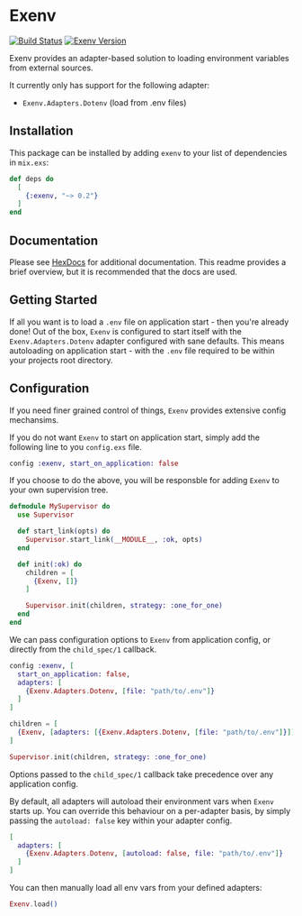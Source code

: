 # Exenv

[![Build Status](https://travis-ci.org/nsweeting/exenv.svg?branch=master)](https://travis-ci.org/nsweeting/exenv)
[![Exenv Version](https://img.shields.io/hexpm/v/exenv.svg)](https://hex.pm/packages/exenv)


Exenv provides an adapter-based solution to loading environment variables from
external sources.

It currently only has support for the following adapter:

* `Exenv.Adapters.Dotenv` (load from .env files)

## Installation

This package can be installed by adding `exenv` to your list of dependencies in `mix.exs`:

```elixir
def deps do
  [
    {:exenv, "~> 0.2"}
  ]
end
```

## Documentation

Please see [HexDocs](https://hexdocs.pm/exenv/Exenv.html#content) for additional
documentation. This readme provides a brief overview, but it is recommended that
the docs are used.

## Getting Started

If all you want is to load a `.env` file on application start - then you're already
done! Out of the box, `Exenv` is configured to start itself with the `Exenv.Adapters.Dotenv`
adapter configured with sane defaults. This means autoloading on application start - with
the `.env` file required to be within your projects root directory.

## Configuration

If you need finer grained control of things, `Exenv` provides extensive config mechansims.

If you do not want `Exenv` to start on application start, simply add the following line to
you `config.exs` file.

```elixir
config :exenv, start_on_application: false
```

If you choose to do the above, you will be responsble for adding `Exenv` to your own
supervision tree.

```elixir
defmodule MySupervisor do
  use Supervisor

  def start_link(opts) do
    Supervisor.start_link(__MODULE__, :ok, opts)
  end

  def init(:ok) do
    children = [
      {Exenv, []}
    ]

    Supervisor.init(children, strategy: :one_for_one)
  end
end
```

We can pass configuration options to `Exenv` from application config, or directly
from the `child_spec/1` callback.

```elixir
config :exenv, [
  start_on_application: false,
  adapters: [
    {Exenv.Adapters.Dotenv, [file: "path/to/.env"]}
  ]
]
```

```elixir
children = [
  {Exenv, [adapters: [{Exenv.Adapters.Dotenv, [file: "path/to/.env"]}]]}
]

Supervisor.init(children, strategy: :one_for_one)
```

Options passed to the `child_spec/1` callback take precedence over any application
config.

By default, all adapters will autoload their environment vars when `Exenv` starts up.
You can override this behaviour on a per-adapter basis, by simply passing the
`autoload: false` key within your adapter config.

```elixir
[
  adapters: [
    {Exenv.Adapters.Dotenv, [autoload: false, file: "path/to/.env"]}
  ]
]
```

You can then manually load all env vars from your defined adapters:

```elixir
Exenv.load()
```
 